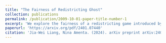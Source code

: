 ```yaml
---
title: "The Fairness of Redistricting Ghost"
collection: publications
permalink: /publication/2009-10-01-paper-title-number-1
excerpt: 'We explore the fairness of a redistricting game introduced by Mixon and Villar, which provides a twoparty protocol for dividing a state into electoral districts, without the participation of an independent authority. We analyze the game in an abstract setting that ignores the geographic distribution of voters and assumes that voter preferences are fixed and known. We show that the minority player can always win at least p−1 districts, where p is proportional to the percentage of minority voters. We give an upper bound on the number of districts won by the minority based on a “cracking” strategy for the majority.'
paperurl: 'https://arxiv.org/pdf/2401.07440'
citation: 'Jia-Wei Liang, Nina Amenta. (2024). arXiv preprint arXiv:2401.07440, 2024.'
---
```

